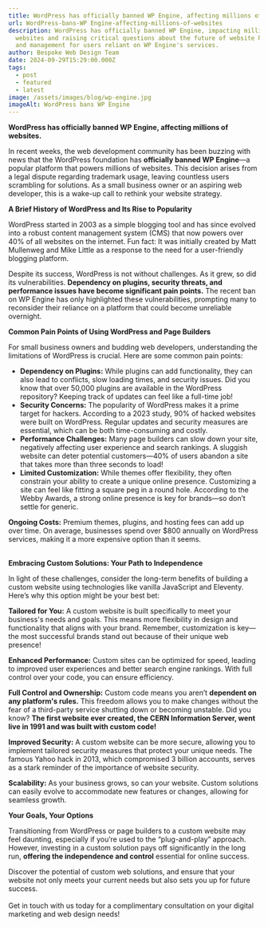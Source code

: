 ```yaml
---
title: WordPress has officially banned WP Engine, affecting millions of websites
url: WordPress-bans-WP Engine-affecting-millions-of-websites
description: WordPress has officially banned WP Engine, impacting millions of
  websites and raising critical questions about the future of website hosting
  and management for users reliant on WP Engine's services.
author: Bespoke Web Design Team
date: 2024-09-29T15:29:00.000Z
tags:
  - post
  - featured
  - latest
image: /assets/images/blog/wp-engine.jpg
imageAlt: WordPress bans WP Engine
---
```

**WordPress has officially banned WP Engine, affecting millions of websites.**

In recent weeks, the web development community has been buzzing with news that the WordPress foundation has **officially banned WP Engine**—a popular platform that powers millions of websites. This decision arises from a legal dispute regarding trademark usage, leaving countless users scrambling for solutions. As a small business owner or an aspiring web developer, this is a wake-up call to rethink your website strategy.

**A Brief History of WordPress and Its Rise to Popularity**

WordPress started in 2003 as a simple blogging tool and has since evolved into a robust content management system (CMS) that now powers over 40% of all websites on the internet. Fun fact: It was initially created by Matt Mullenweg and Mike Little as a response to the need for a user-friendly blogging platform.

Despite its success, WordPress is not without challenges. As it grew, so did its vulnerabilities. **Dependency on plugins, security threats, and performance issues have become significant pain points.** The recent ban on WP Engine has only highlighted these vulnerabilities, prompting many to reconsider their reliance on a platform that could become unreliable overnight.

**Common Pain Points of Using WordPress and Page Builders**

For small business owners and budding web developers, understanding the limitations of WordPress is crucial. Here are some common pain points:

* **Dependency on Plugins:** While plugins can add functionality, they can also lead to conflicts, slow loading times, and security issues. Did you know that over 50,000 plugins are available in the WordPress repository? Keeping track of updates can feel like a full-time job!
* **Security Concerns:** The popularity of WordPress makes it a prime target for hackers. According to a 2023 study, 90% of hacked websites were built on WordPress. Regular updates and security measures are essential, which can be both time-consuming and costly.
* **Performance Challenges:** Many page builders can slow down your site, negatively affecting user experience and search rankings. A sluggish website can deter potential customers—40% of users abandon a site that takes more than three seconds to load!
* **Limited Customization:** While themes offer flexibility, they often constrain your ability to create a unique online presence. Customizing a site can feel like fitting a square peg in a round hole. According to the Webby Awards, a strong online presence is key for brands—so don’t settle for generic.

**Ongoing Costs:** Premium themes, plugins, and hosting fees can add up over time. On average, businesses spend over $800 annually on WordPress services, making it a more expensive option than it seems.

\
**Embracing Custom Solutions: Your Path to Independence**

In light of these challenges, consider the long-term benefits of building a custom website using technologies like vanilla JavaScript and Eleventy. Here’s why this option might be your best bet:

**Tailored for You:** A custom website is built specifically to meet your business's needs and goals. This means more flexibility in design and functionality that aligns with your brand. Remember, customization is key—the most successful brands stand out because of their unique web presence!

**Enhanced Performance:** Custom sites can be optimized for speed, leading to improved user experiences and better search engine rankings. With full control over your code, you can ensure efficiency.

**Full Control and Ownership:** Custom code means you aren’t **dependent on any platform's rules.** This freedom allows you to make changes without the fear of a third-party service shutting down or becoming unstable. Did you know? **The first website ever created, the CERN Information Server, went live in 1991 and was built with custom code!**

**Improved Security:** A custom website can be more secure, allowing you to implement tailored security measures that protect your unique needs. The famous Yahoo hack in 2013, which compromised 3 billion accounts, serves as a stark reminder of the importance of website security.

**Scalability:** As your business grows, so can your website. Custom solutions can easily evolve to accommodate new features or changes, allowing for seamless growth.

**Your Goals, Your Options**

Transitioning from WordPress or page builders to a custom website may feel daunting, especially if you’re used to the “plug-and-play” approach. However, investing in a custom solution pays off significantly in the long run, **offering the independence and control** essential for online success.

Discover the potential of custom web solutions, and ensure that your website not only meets your current needs but also sets you up for future success.\
\
Get in touch with us today for a complimentary consultation on your digital marketing and web design needs!
